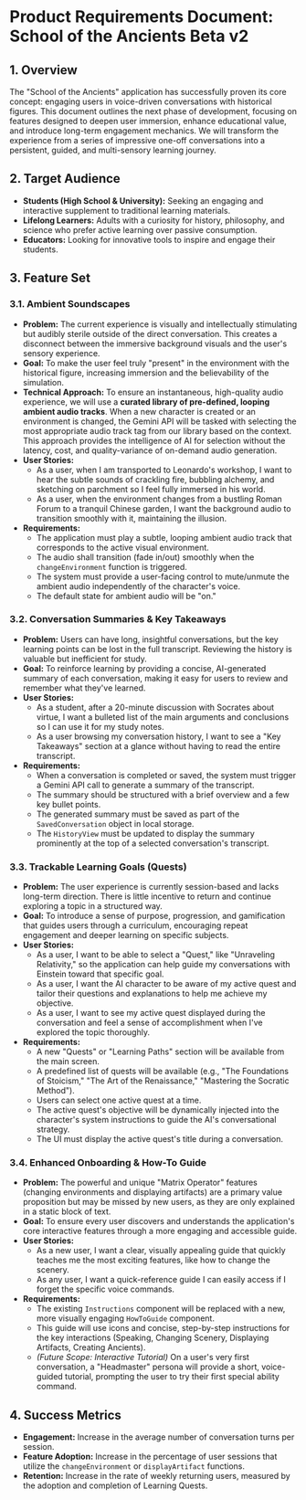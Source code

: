 # Product Requirements Document: School of the Ancients Beta v2

## 1. Overview

The "School of the Ancients" application has successfully proven its core concept: engaging users in voice-driven conversations with historical figures. This document outlines the next phase of development, focusing on features designed to deepen user immersion, enhance educational value, and introduce long-term engagement mechanics. We will transform the experience from a series of impressive one-off conversations into a persistent, guided, and multi-sensory learning journey.

## 2. Target Audience

*   **Students (High School & University):** Seeking an engaging and interactive supplement to traditional learning materials.
*   **Lifelong Learners:** Adults with a curiosity for history, philosophy, and science who prefer active learning over passive consumption.
*   **Educators:** Looking for innovative tools to inspire and engage their students.

## 3. Feature Set

### 3.1. Ambient Soundscapes

*   **Problem:** The current experience is visually and intellectually stimulating but audibly sterile outside of the direct conversation. This creates a disconnect between the immersive background visuals and the user's sensory experience.
*   **Goal:** To make the user feel truly "present" in the environment with the historical figure, increasing immersion and the believability of the simulation.
*   **Technical Approach:** To ensure an instantaneous, high-quality audio experience, we will use a **curated library of pre-defined, looping ambient audio tracks**. When a new character is created or an environment is changed, the Gemini API will be tasked with selecting the most appropriate audio track tag from our library based on the context. This approach provides the intelligence of AI for selection without the latency, cost, and quality-variance of on-demand audio generation.
*   **User Stories:**
    *   As a user, when I am transported to Leonardo's workshop, I want to hear the subtle sounds of crackling fire, bubbling alchemy, and sketching on parchment so I feel fully immersed in his world.
    *   As a user, when the environment changes from a bustling Roman Forum to a tranquil Chinese garden, I want the background audio to transition smoothly with it, maintaining the illusion.
*   **Requirements:**
    *   The application must play a subtle, looping ambient audio track that corresponds to the active visual environment.
    *   The audio shall transition (fade in/out) smoothly when the `changeEnvironment` function is triggered.
    *   The system must provide a user-facing control to mute/unmute the ambient audio independently of the character's voice.
    *   The default state for ambient audio will be "on."

### 3.2. Conversation Summaries & Key Takeaways

*   **Problem:** Users can have long, insightful conversations, but the key learning points can be lost in the full transcript. Reviewing the history is valuable but inefficient for study.
*   **Goal:** To reinforce learning by providing a concise, AI-generated summary of each conversation, making it easy for users to review and remember what they've learned.
*   **User Stories:**
    *   As a student, after a 20-minute discussion with Socrates about virtue, I want a bulleted list of the main arguments and conclusions so I can use it for my study notes.
    *   As a user browsing my conversation history, I want to see a "Key Takeaways" section at a glance without having to read the entire transcript.
*   **Requirements:**
    *   When a conversation is completed or saved, the system must trigger a Gemini API call to generate a summary of the transcript.
    *   The summary should be structured with a brief overview and a few key bullet points.
    *   The generated summary must be saved as part of the `SavedConversation` object in local storage.
    *   The `HistoryView` must be updated to display the summary prominently at the top of a selected conversation's transcript.

### 3.3. Trackable Learning Goals (Quests)

*   **Problem:** The user experience is currently session-based and lacks long-term direction. There is little incentive to return and continue exploring a topic in a structured way.
*   **Goal:** To introduce a sense of purpose, progression, and gamification that guides users through a curriculum, encouraging repeat engagement and deeper learning on specific subjects.
*   **User Stories:**
    *   As a user, I want to be able to select a "Quest," like "Unraveling Relativity," so the application can help guide my conversations with Einstein toward that specific goal.
    *   As a user, I want the AI character to be aware of my active quest and tailor their questions and explanations to help me achieve my objective.
    *   As a user, I want to see my active quest displayed during the conversation and feel a sense of accomplishment when I've explored the topic thoroughly.
*   **Requirements:**
    *   A new "Quests" or "Learning Paths" section will be available from the main screen.
    *   A predefined list of quests will be available (e.g., "The Foundations of Stoicism," "The Art of the Renaissance," "Mastering the Socratic Method").
    *   Users can select one active quest at a time.
    *   The active quest's objective will be dynamically injected into the character's system instructions to guide the AI's conversational strategy.
    *   The UI must display the active quest's title during a conversation.

### 3.4. Enhanced Onboarding & How-To Guide

*   **Problem:** The powerful and unique "Matrix Operator" features (changing environments and displaying artifacts) are a primary value proposition but may be missed by new users, as they are only explained in a static block of text.
*   **Goal:** To ensure every user discovers and understands the application's core interactive features through a more engaging and accessible guide.
*   **User Stories:**
    *   As a new user, I want a clear, visually appealing guide that quickly teaches me the most exciting features, like how to change the scenery.
    *   As any user, I want a quick-reference guide I can easily access if I forget the specific voice commands.
*   **Requirements:**
    *   The existing `Instructions` component will be replaced with a new, more visually engaging `HowToGuide` component.
    *   This guide will use icons and concise, step-by-step instructions for the key interactions (Speaking, Changing Scenery, Displaying Artifacts, Creating Ancients).
    *   *(Future Scope: Interactive Tutorial)* On a user's very first conversation, a "Headmaster" persona will provide a short, voice-guided tutorial, prompting the user to try their first special ability command.

## 4. Success Metrics

*   **Engagement:** Increase in the average number of conversation turns per session.
*   **Feature Adoption:** Increase in the percentage of user sessions that utilize the `changeEnvironment` or `displayArtifact` functions.
*   **Retention:** Increase in the rate of weekly returning users, measured by the adoption and completion of Learning Quests.
